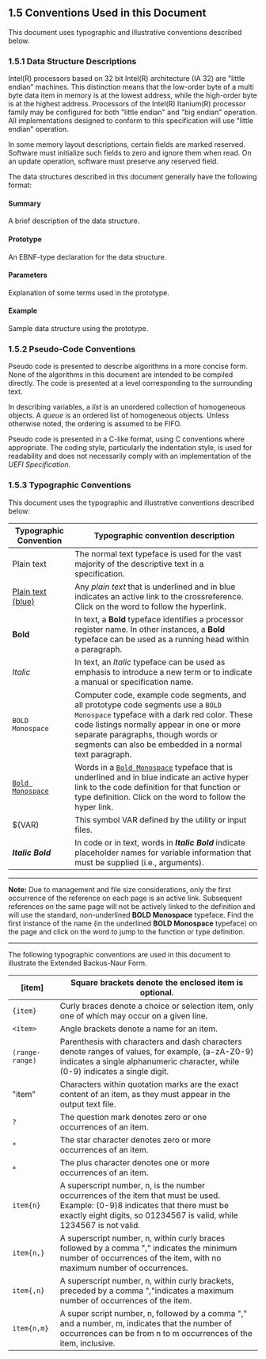 <!--- @file
  1.5 Conventions Used in this Document

  Copyright (c) 2007-2017, Intel Corporation. All rights reserved.<BR>

  Redistribution and use in source (original document form) and 'compiled'
  forms (converted to PDF, epub, HTML and other formats) with or without
  modification, are permitted provided that the following conditions are met:

  1) Redistributions of source code (original document form) must retain the
     above copyright notice, this list of conditions and the following
     disclaimer as the first lines of this file unmodified.

  2) Redistributions in compiled form (transformed to other DTDs, converted to
     PDF, epub, HTML and other formats) must reproduce the above copyright
     notice, this list of conditions and the following disclaimer in the
     documentation and/or other materials provided with the distribution.

  THIS DOCUMENTATION IS PROVIDED BY TIANOCORE PROJECT "AS IS" AND ANY EXPRESS OR
  IMPLIED WARRANTIES, INCLUDING, BUT NOT LIMITED TO, THE IMPLIED WARRANTIES OF
  MERCHANTABILITY AND FITNESS FOR A PARTICULAR PURPOSE ARE DISCLAIMED. IN NO
  EVENT SHALL TIANOCORE PROJECT  BE LIABLE FOR ANY DIRECT, INDIRECT, INCIDENTAL,
  SPECIAL, EXEMPLARY, OR CONSEQUENTIAL DAMAGES (INCLUDING, BUT NOT LIMITED TO,
  PROCUREMENT OF SUBSTITUTE GOODS OR SERVICES; LOSS OF USE, DATA, OR PROFITS;
  OR BUSINESS INTERRUPTION) HOWEVER CAUSED AND ON ANY THEORY OF LIABILITY,
  WHETHER IN CONTRACT, STRICT LIABILITY, OR TORT (INCLUDING NEGLIGENCE OR
  OTHERWISE) ARISING IN ANY WAY OUT OF THE USE OF THIS DOCUMENTATION, EVEN IF
  ADVISED OF THE POSSIBILITY OF SUCH DAMAGE.

-->

## 1.5 Conventions Used in this Document

This document uses typographic and illustrative conventions described below.

### 1.5.1 Data Structure Descriptions

Intel(R) processors based on 32 bit Intel(R) architecture (IA 32) are "little
endian" machines. This distinction means that the low-order byte of a multi
byte data item in memory is at the lowest address, while the high-order byte is
at the highest address. Processors of the Intel(R) Itanium(R) processor family
may be configured for both "little endian" and "big endian" operation. All
implementations designed to conform to this specification will use "little
endian" operation.

In some memory layout descriptions, certain fields are marked reserved.
Software must initialize such fields to zero and ignore them when read. On an
update operation, software must preserve any reserved field.

The data structures described in this document generally have the following
format:

#### Summary

A brief description of the data structure.

#### Prototype

An EBNF-type declaration for the data structure.

#### Parameters

Explanation of some terms used in the prototype.

#### Example

Sample data structure using the prototype.

### 1.5.2 Pseudo-Code Conventions

Pseudo code is presented to describe algorithms in a more concise form. None of
the algorithms in this document are intended to be compiled directly. The code
is presented at a level corresponding to the surrounding text.

In describing variables, a _list_ is an unordered collection of homogeneous
objects. A _queue_ is an ordered list of homogeneous objects. Unless otherwise
noted, the ordering is assumed to be FIFO.

Pseudo code is presented in a C-like format, using C conventions where
appropriate. The coding style, particularly the indentation style, is used for
readability and does not necessarily comply with an implementation of the _UEFI
Specification_.

### 1.5.3 Typographic Conventions

This document uses the typographic and illustrative conventions described below:

| Typographic Convention | Typographic convention description                                                                                                                                                                                                                                             |
| ---------------------- | ------------------------------------------------------------------------------------------------------------------------------------------------------------------------------------------------------------------------------------------------------------------------------ |
| Plain text             | The normal text typeface is used for the vast majority of the descriptive text in a specification.                                                                                                                                                                             |
| [Plain text (blue)]()  | Any _plain text_ that is underlined and in blue indicates an active link to the crossreference. Click on the word to follow the hyperlink.                                                                                                                                     |
| **Bold**               | In text, a **Bold** typeface identifies a processor register name. In other instances, a **Bold** typeface can be used as a running head within a paragraph.                                                                                                                   |
| _Italic_               | In text, an _Italic_ typeface can be used as emphasis to introduce a new term or to indicate a manual or specification name.                                                                                                                                                   |
| `BOLD Monospace`       | Computer code, example code segments, and all prototype code segments use a `BOLD Monospace` typeface with a dark red color. These code listings normally appear in one or more separate paragraphs, though words or segments can also be embedded in a normal text paragraph. |
| [`Bold Monospace`]()   | Words in a [`Bold Monospace`]() typeface that is underlined and in blue indicate an active hyper link to the code definition for that function or type definition. Click on the word to follow the hyper link.                                                                 |
| $(VAR)                 | This symbol VAR defined by the utility or input files.                                                                                                                                                                                                                         |
| **_Italic Bold_**      | In code or in text, words in **_Italic Bold_** indicate placeholder names for variable information that must be supplied (i.e., arguments).                                                                                                                                    |

**********
**Note:** Due to management and file size considerations, only the first
occurrence of the reference on each page is an active link. Subsequent
references on the same page will not be actively linked to the definition and
will use the standard, non-underlined **BOLD Monospace** typeface. Find the
first instance of the name (in the underlined **BOLD Monospace** typeface) on
the page and click on the word to jump to the function or type definition.
**********

The following typographic conventions are used in this document to illustrate
the Extended Backus-Naur Form.

| [item]          | Square brackets denote the enclosed item is optional.                                                                                                                                                  |
| --------------- | ------------------------------------------------------------------------------------------------------------------------------------------------------------------------------------------------------ |
| `{item}`        | Curly braces denote a choice or selection item, only one of which may occur on a given line.                                                                                                           |
| `<item>`        | Angle brackets denote a name for an item.                                                                                                                                                              |
| `(range-range)` | Parenthesis with characters and dash characters denote ranges of values, for example, (a-zA-Z0-9) indicates a single alphanumeric character, while (0-9) indicates a single digit.                     |
| "item"          | Characters within quotation marks are the exact content of an item, as they must appear in the output text file.                                                                                       |
| `?`             | The question mark denotes zero or one occurrences of an item.                                                                                                                                          |
| `*`             | The star character denotes zero or more occurrences of an item.                                                                                                                                        |
| `+`             | The plus character denotes one or more occurrences of an item.                                                                                                                                         |
| `item{n}`       | A superscript number, n, is the number occurrences of the item that must be used. Example: (0-9)8 indicates that there must be exactly eight digits, so 01234567 is valid, while 1234567 is not valid. |
| `item{n,}`      | A superscript number, n, within curly braces followed by a comma "," indicates the minimum number of occurrences of the item, with no maximum number of occurrences.                                   |
| `item{,n}`      | A superscript number, n, within curly brackets, preceded by a comma ","indicates a maximum number of occurrences of the item.                                                                          |
| `item{n,m}`     | A super script number, n, followed by a comma "," and a number, m, indicates that the number of occurrences can be from n to m occurrences of the item, inclusive.                                     |
